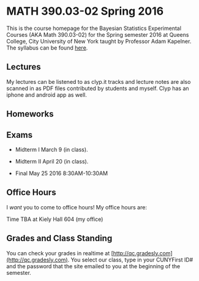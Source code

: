 # MATH 390.03-02 Spring 2016

This is the course homepage for the Bayesian Statistics Experimental Courses (AKA Math 390.03-02) for the Spring semester 2016 at Queens College, City University of New York taught by Professor Adam Kapelner. The syllabus can be found [here](https://raw.githubusercontent.com/kapelner/QC_Math_390.03-02_Spr_2016/master/syllabus/syllabus.pdf).

## Lectures

My lectures can be listened to as clyp.it tracks and lecture notes are also scanned in as PDF files contributed by students and myself. Clyp has an iphone and android app as well.

<!--
* Lecture 23 [(audio)](https://clyp.it/2zhfyu1n) [(Anastassiya N)](https://github.com/kapelner/QC_Math_390.03-02_Spr_2016/blob/master/lectures/lec23an.pdf) [(Katherine S)](https://github.com/kapelner/QC_Math_390.03-02_Spr_2016/blob/master/lectures/lec23ks.pdf) [(Qingyun Ni)](https://github.com/kapelner/QC_Math_390.03-02_Spr_2016/blob/master/lectures/lec23qn.pdf) [(Javier Mucia)](https://github.com/kapelner/QC_Math_390.03-02_Spr_2016/blob/master/lectures/lec23jm.pdf) [(Prof)](https://github.com/kapelner/QC_Math_390.03-02_Spr_2016/blob/master/lectures/lec23kap.pdf)
* Lecture 22 [(audio)](https://clyp.it/z1z5m3ur) [(Lioneta Osario)](https://github.com/kapelner/QC_Math_390.03-02_Spr_2016/blob/master/lectures/lec22lo.pdf) [(Javier Mucia)](https://github.com/kapelner/QC_Math_390.03-02_Spr_2016/blob/master/lectures/lec22jm.pdf) [(Katherine Sandoval)](https://github.com/kapelner/QC_Math_390.03-02_Spr_2016/blob/master/lectures/lec22ks.pdf) [(Anastassiya N)](https://github.com/kapelner/QC_Math_390.03-02_Spr_2016/blob/master/lectures/lec22an.pdf) [(Prof)](https://github.com/kapelner/QC_Math_390.03-02_Spr_2016/blob/master/lectures/lec22kap.pdf)
* Lecture 21 [(audio)](https://clyp.it/jtzl05vc) [(Katherine Sandoval)](https://github.com/kapelner/QC_Math_390.03-02_Spr_2016/blob/master/lectures/lec21ks.pdf) [(Lioneta Osario)](https://github.com/kapelner/QC_Math_390.03-02_Spr_2016/blob/master/lectures/lec21lo.pdf) [(Javier Mucia)](https://github.com/kapelner/QC_Math_390.03-02_Spr_2016/blob/master/lectures/lec21jm.pdf) [(Anastassiya N)](https://github.com/kapelner/QC_Math_390.03-02_Spr_2016/blob/master/lectures/lec21an.pdf)  [(Prof)](https://github.com/kapelner/QC_Math_390.03-02_Spr_2016/blob/master/lectures/lec21kap.pdf)
* Lecture 20 [(audio)](https://clyp.it/cbj45ugf) [(Lioneta Osario)](https://github.com/kapelner/QC_Math_390.03-02_Spr_2016/blob/master/lectures/lec20lo.pdf) [(Anastassiya N)](https://github.com/kapelner/QC_Math_390.03-02_Spr_2016/blob/master/lectures/lec20an.pdf) [(Katherine Sandoval)](https://github.com/kapelner/QC_Math_390.03-02_Spr_2016/blob/master/lectures/lec20ks.pdf) [(Javier Mucia)](https://github.com/kapelner/QC_Math_390.03-02_Spr_2016/blob/master/lectures/lec20jm.pdf) [(Prof)](https://github.com/kapelner/QC_Math_390.03-02_Spr_2016/blob/master/lectures/lec20kap.pdf)
* Lecture 19 [(audio)](https://clyp.it/siwiuwhf) [(Katherine Sandoval)](https://github.com/kapelner/QC_Math_390.03-02_Spr_2016/blob/master/lectures/lec19ks.pdf) [(Anastassiya Neznanova)](https://github.com/kapelner/QC_Math_390.03-02_Spr_2016/blob/master/lectures/lec19an.pdf) [(Javier Mucia)](https://github.com/kapelner/QC_Math_390.03-02_Spr_2016/blob/master/lectures/lec19jm.pdf) [(Prof)](https://github.com/kapelner/QC_Math_390.03-02_Spr_2016/blob/master/lectures/lec19kap.pdf)
* Lecture 18 [(audio)](https://clyp.it/01zdogrk) [(Katherine Sandoval)](https://github.com/kapelner/QC_Math_390.03-02_Spr_2016/blob/master/lectures/lec18ks.pdf) [(Anastassiya N)](https://github.com/kapelner/QC_Math_390.03-02_Spr_2016/blob/master/lectures/lec18an.pdf) [(Qingyun Ni)](https://github.com/kapelner/QC_Math_390.03-02_Spr_2016/blob/master/lectures/lec18qn.pdf) [(Javier Mucia)](https://github.com/kapelner/QC_Math_390.03-02_Spr_2016/blob/master/lectures/lec18jm.pdf) [(Prof)](https://github.com/kapelner/QC_Math_390.03-02_Spr_2016/blob/master/lectures/lec18kap.pdf)
* Lecture 17 [(audio)](https://clyp.it/c2kdzgd3) [(Katherine Sandoval)](https://github.com/kapelner/QC_Math_390.03-02_Spr_2016/blob/master/lectures/lec17ks.pdf) [(Anastassiya Neznanova)](https://github.com/kapelner/QC_Math_390.03-02_Spr_2016/blob/master/lectures/lec17an.pdf) [(Prof)](https://github.com/kapelner/QC_Math_390.03-02_Spr_2016/blob/master/lectures/lec17kap.pdf) 
* Lecture 16 [(audio)](https://clyp.it/0r0najea) [(Qingyun Ni)](https://github.com/kapelner/QC_Math_390.03-02_Spr_2016/blob/master/lectures/lec16qn.pdf) [(Katherine Sandoval)](https://github.com/kapelner/QC_Math_390.03-02_Spr_2016/blob/master/lectures/lec16ks.pdf) [(Prof)](https://github.com/kapelner/QC_Math_390.03-02_Spr_2016/blob/master/lectures/lec16kap.pdf)
* Lecture 15 [(audio)](https://clyp.it/ov3jogc4) [(Katherine Sandoval)](https://github.com/kapelner/QC_Math_390.03-02_Spr_2016/blob/master/lectures/lec15ks.pdf) [(Anastassiya Neznanova)](https://github.com/kapelner/QC_Math_390.03-02_Spr_2016/blob/master/lectures/lec15an.pdf) [(Prof)](https://github.com/kapelner/QC_Math_390.03-02_Spr_2016/blob/master/lectures/lec15kap.pdf) 
* Lecture 14 [(audio)](https://clyp.it/fewqxodw) [(Katherine Sandoval)](https://github.com/kapelner/QC_Math_390.03-02_Spr_2016/blob/master/lectures/lec14ks.pdf) [(Qingyun Ni)](https://github.com/kapelner/QC_Math_390.03-02_Spr_2016/blob/master/lectures/lec14qn.pdf) [(Prof)](https://github.com/kapelner/QC_Math_390.03-02_Spr_2016/blob/master/lectures/lec14kap.pdf)
* Lecture 13 [(audio)](https://clyp.it/wb4m51rq) [(Katherine Sandoval)](https://github.com/kapelner/QC_Math_390.03-02_Spr_2016/blob/master/lectures/lec13ks.pdf) [(Qingyun Ni)](https://github.com/kapelner/QC_Math_390.03-02_Spr_2016/blob/master/lectures/lec13qn.pdf) [(Prof)](https://github.com/kapelner/QC_Math_390.03-02_Spr_2016/blob/master/lectures/lec13kap.pdf)
* Lecture 12 [(audio)](https://clyp.it/nbz0vkwy) [(Katherine Sandoval)](https://github.com/kapelner/QC_Math_390.03-02_Spr_2016/blob/master/lectures/lec12ks.pdf)  [(Prof)](https://github.com/kapelner/QC_Math_390.03-02_Spr_2016/blob/master/lectures/lec12kap.pdf)
* Lecture 11 [(audio)](https://clyp.it/0b1wp4to) [(Katherine Sandoval)](https://github.com/kapelner/QC_Math_390.03-02_Spr_2016/blob/master/lectures/lec11ks.pdf) [(Qingyun Ni)](https://github.com/kapelner/QC_Math_390.03-02_Spr_2016/blob/master/lectures/lec11qn.pdf) [(Prof)](https://github.com/kapelner/QC_Math_390.03-02_Spr_2016/blob/master/lectures/lec11kap.pdf)
* Lecture 10 [(audio)](https://clyp.it/tye43ctr) [(Katherine Sandoval)](https://github.com/kapelner/QC_Math_390.03-02_Spr_2016/blob/master/lectures/lec10ks.pdf) [(Qingyun Ni)](https://github.com/kapelner/QC_Math_390.03-02_Spr_2016/blob/master/lectures/lec10qn.pdf) [(Prof)](https://github.com/kapelner/QC_Math_390.03-02_Spr_2016/blob/master/lectures/lec10kap.pdf) 
* Lecture 9 [(audio)](https://clyp.it/ngnr5glv) [(Lioneta Osario)](https://github.com/kapelner/QC_Math_390.03-02_Spr_2016/blob/master/lectures/lec09lo.pdf) [(Prof)](https://github.com/kapelner/QC_Math_390.03-02_Spr_2016/blob/master/lectures/lec09kap.pdf) 
* Lecture 8 [(audio)](https://clyp.it/wwcvaoa0) [(Lioneta Osario)](https://github.com/kapelner/QC_Math_390.03-02_Spr_2016/blob/master/lectures/lec08lo.pdf) [(Prof)](https://github.com/kapelner/QC_Math_390.03-02_Spr_2016/blob/master/lectures/lec08kap.pdf)
* Lecture 7 [(audio)](https://clyp.it/lwujc2kg) [(Qingyun Ni)](https://github.com/kapelner/QC_Math_390.03-02_Spr_2016/blob/master/lectures/lec07qn.pdf) [(Prof)](https://github.com/kapelner/QC_Math_390.03-02_Spr_2016/blob/master/lectures/lec07kap.pdf)
* Lecture 6 [(audio)](https://clyp.it/ikhse5o0) [(Qingyun Ni)](https://github.com/kapelner/QC_Math_390.03-02_Spr_2016/blob/master/lectures/lec06qn.pdf) [(Kelvin Chang)](https://github.com/kapelner/QC_Math_390.03-02_Spr_2016/blob/master/lectures/lec06kc.pdf) [(Prof)](https://github.com/kapelner/QC_Math_390.03-02_Spr_2016/blob/master/lectures/lec06kap.pdf)
* Lecture 5 [(audio)](https://clyp.it/g3ragjsg) [(Katherine Sandoval)](https://github.com/kapelner/QC_Math_390.03-02_Spr_2016/blob/master/lectures/lec05ks.pdf) [(Prof)](https://github.com/kapelner/QC_Math_390.03-02_Spr_2016/blob/master/lectures/lec05kap.pdf)
* Lecture 4 [(Salma Ismail)](https://github.com/kapelner/QC_Math_390.03-02_Spr_2016/blob/master/lectures/lec04si.pdf) [(Prof)](https://github.com/kapelner/QC_Math_390.03-02_Spr_2016/blob/master/lectures/lec04kap.pdf)
* Lecture 3 [(Qingyun Ni)](https://github.com/kapelner/QC_Math_390.03-02_Spr_2016/blob/master/lectures/lec03qn.pdf) [(Prof)](https://github.com/kapelner/QC_Math_390.03-02_Spr_2016/blob/master/lectures/lec03kap.pdf)
* Lecture 2 [(Qingyun Ni)](https://github.com/kapelner/QC_Math_390.03-02_Spr_2016/blob/master/lectures/lec02qn.pdf) [(Gabriel Campos)](https://github.com/kapelner/QC_Math_390.03-02_Spr_2016/blob/master/lectures/lec02gc.pdf)   [(Prof)](https://github.com/kapelner/QC_Math_390.03-02_Spr_2016/blob/master/lectures/lec02kap.pdf)
* Lecture 1 [(Gabriel Campos)](https://github.com/kapelner/QC_Math_390.03-02_Spr_2016/blob/master/lectures/lec01gc.pdf) [(Prof)](https://github.com/kapelner/QC_Math_390.03-02_Spr_2016/blob/master/lectures/lec01kap.pdf)-->

## Homeworks

<!--
* [Homework 11](https://github.com/kapelner/QC_Math_390.03-02_Spr_2016/blob/master/homeworks/hw11/hw11.pdf?raw=true) (due 12/14/15)
* [Homework 10](https://github.com/kapelner/QC_Math_390.03-02_Spr_2016/blob/master/homeworks/hw10/hw10.pdf?raw=true) (due 12/4/15)
* [Homework 9](https://github.com/kapelner/QC_Math_390.03-02_Spr_2016/blob/master/homeworks/hw09/hw09.pdf?raw=true) (due 11/23/15)
* [Homework 8](https://github.com/kapelner/QC_Math_390.03-02_Spr_2016/blob/master/homeworks/hw08/hw08.pdf?raw=true) (due 11/6/15)
* [Homework 7](https://github.com/kapelner/QC_Math_390.03-02_Spr_2016/blob/master/homeworks/hw07/hw07.pdf?raw=true) (due 10/30/15)
* [Homework 6](https://github.com/kapelner/QC_Math_390.03-02_Spr_2016/blob/master/homeworks/hw06/hw06.pdf?raw=true) (due 10/23/15)
* [Homework 5](https://github.com/kapelner/QC_Math_390.03-02_Spr_2016/blob/master/homeworks/hw05/hw05.pdf?raw=true) (due 10/15/15)
* [Homework 4](https://github.com/kapelner/QC_Math_390.03-02_Spr_2016/blob/master/homeworks/hw04/hw04.pdf?raw=true) (due 10/02/15)
* [Homework 3](https://github.com/kapelner/QC_Math_390.03-02_Spr_2016/blob/master/homeworks/hw03/hw03.pdf?raw=true) (due 9/25/15)
* [Homework 2](https://github.com/kapelner/QC_Math_390.03-02_Spr_2016/blob/master/homeworks/hw02/hw02.pdf?raw=true) (due 9/17/15)
* [Homework 1](https://github.com/kapelner/QC_Math_390.03-02_Spr_2016/blob/master/homeworks/hw01/hw01.pdf?raw=true) (due 9/8/15)-->

## Exams

* Midterm I March 9 (in class). 

<!--
[(exam)](https://github.com/kapelner/QC_Math_390.03-02_Spr_2016/blob/master/exams/midterm1/midterm1.pdf) [(exam solutions)](https://github.com/kapelner/QC_Math_390.03-02_Spr_2016/blob/master/exams/midterm1/midterm1_solutions.pdf)-->

* Midterm II April 20 (in class). 

<!--
[(exam)](https://github.com/kapelner/QC_Math_390.03-02_Spr_2016/blob/master/exams/midterm2/midterm2.pdf) [(exam solutions)](https://github.com/kapelner/QC_Math_390.03-02_Spr_2016/blob/master/exams/midterm2/midterm2_solutions.pdf)-->

* Final May 25 2016 8:30AM-10:30AM

<!--
[(exam)](https://github.com/kapelner/QC_Math_390.03-02_Spr_2016/blob/master/exams/final/final.pdf) [(exam solutions)](https://github.com/kapelner/QC_Math_390.03-02_Spr_2016/blob/master/exams/final/final_solutions.pdf)-->

## Office Hours

I *want* you to come to office hours! My office hours are:

Time TBA at Kiely Hall 604 (my office)

## Grades and Class Standing

You can check your grades in realtime at [http://qc.gradesly.com](http://qc.gradesly.com). You select our class, type in your CUNYFirst ID# and the password that the site emailed to you at the beginning of the semester.
